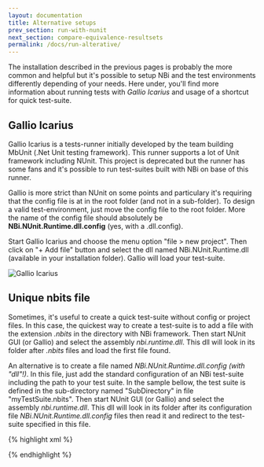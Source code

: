 ```yaml
---
layout: documentation
title: Alternative setups
prev_section: run-with-nunit
next_section: compare-equivalence-resultsets
permalink: /docs/run-alterative/
---
```

The installation described in the previous pages is probably the more common and helpful but it's possible to setup NBi and the test environments differently depending of your needs. Here under, you'll find more information about running tests with *Gallio Icarius* and usage of a shortcut for quick test-suite.

## Gallio Icarius

Gallio Icarius is a tests-runner initially developed by the team building MbUnit (.Net Unit testing framework). This runner supports a lot of Unit framework including NUnit. This project is deprecated but the runner has some fans and it's possible to run test-suites built with NBi on base of this runner.

Gallio is more strict than NUnit on some points and particulary it's requiring that the config file is at in the root folder (and not in a sub-folder). To design a valid test-environment, just move the config file to the root folder. More the name of the config file should absolutely be **NBi.NUnit.Runtime.dll.config** (yes, with a .dll.config).

Start Gallio Icarius and choose the menu option "file > new project". Then click on "+ Add file" button and select the dll named NBi.NUnit.Runtime.dll (available in your installation folder). Gallio will load your test-suite.

![Gallio Icarius](../../img/docs/run-alternative/gallio-run.png)

## Unique nbits file

Sometimes, it's useful to create a quick test-suite without config or project files. In this case, the quickest way to create a test-suite is to add a file with the extension *.nbits* in the directory with NBi framework. Then start NUnit GUI (or Gallio) and select the assembly *nbi.runtime.dll*. This dll will look in its folder after *.nbits* files and load the first file found.

An alternative is to create a file named *NBi.NUnit.Runtime.dll.config (with "dll"!)*. In this file, just add the standard configuration of an NBi test-suite including the path to your test suite. In the sample bellow, the test suite is defined in the sub-directory named "SubDirectory" in file "myTestSuite.nbits". Then start NUnit GUI (or Gallio) and select the assembly *nbi.runtime.dll*. This dll will look in its folder after its configuration file *NBi.NUnit.Runtime.dll.config* files then read it and redirect to the test-suite specified in this file.

{% highlight xml %}
<?xml version="1.0" encoding="utf-8" ?>
<configuration>
  <configSections>
    <section name="nbi" type="NBi.NUnit.Runtime.NBiSection, NBi.NUnit.Runtime"/>
  </configSections>
  <nbi testSuite="SubDirectory\myTestSuite.nbits"/>
</configuration>
{% endhighlight %}
